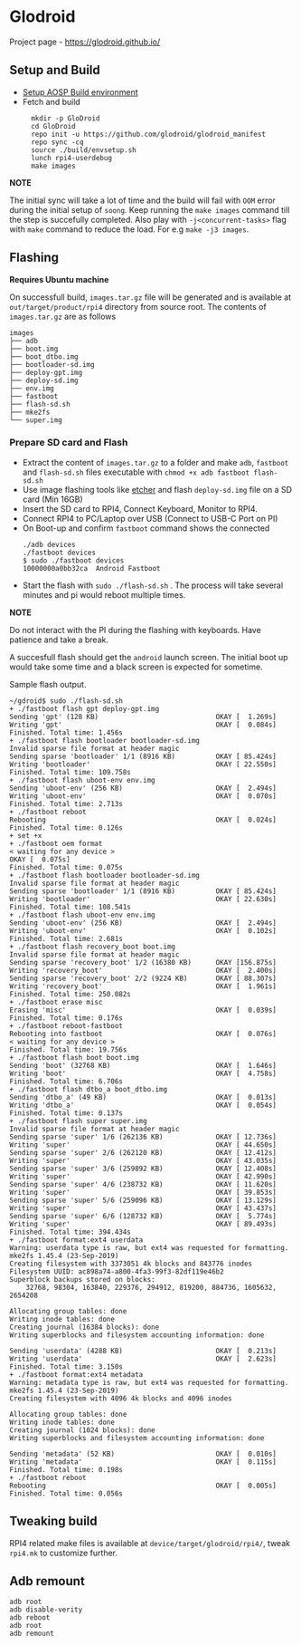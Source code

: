 # Glodroid

Project page - https://glodroid.github.io/ 

## Setup and Build
* [Setup AOSP Build environment](./AOSP.md)
* Fetch and build
    ```
      mkdir -p GloDroid
      cd GloDroid
      repo init -u https://github.com/glodroid/glodroid_manifest
      repo sync -cq
      source ./build/envsetup.sh
      lunch rpi4-userdebug
      make images
    ```
**NOTE**

The initial sync will take a lot of time and the build will fail with `OOM` error during the initial setup of `soong`. Keep running the `make images` command till the step is succefully completed.
Also play with `-j<concurrent-tasks>` flag with `make` command to reduce the load. For e.g `make -j3 images`.

## Flashing
**Requires Ubuntu machine**

On successfull build, `images.tar.gz` file will be generated and is available at `out/target/product/rpi4` directory from source root.
The contents of `images.tar.gz` are as follows
```
images
├── adb
├── boot.img
├── boot_dtbo.img
├── bootloader-sd.img
├── deploy-gpt.img
├── deploy-sd.img
├── env.img
├── fastboot
├── flash-sd.sh
├── mke2fs
└── super.img
```
### Prepare SD card and Flash
* Extract the content of `images.tar.gz` to a folder and make `adb`, `fastboot` and `flash-sd.sh` files executable with `chmod +x adb fastboot flash-sd.sh`
* Use image flashing tools like [etcher](https://www.balena.io/etcher/) and flash `deploy-sd.img` file on a SD card (Min 16GB)
* Insert the SD card to RPI4, Connect Keyboard, Monitor to RPI4.
* Connect RPI4 to PC/Laptop over USB (Connect to USB-C Port on PI)
* On Boot-up and confirm `fastboot` command shows the connected 
  ```
  ./adb devices
  ./fastboot devices 
  $ sudo ./fastboot devices
  10000000a0bb32ca	Android Fastboot
  ```
* Start the flash with `sudo ./flash-sd.sh` . The process will take several minutes and pi would reboot multiple times. 

**NOTE**

Do not interact with the PI during the flashing with keyboards. Have patience and take a break.

A succesfull flash should get the `android` launch screen. The initial boot up would take some time and a black screen is expected for sometime.


Sample flash output.

```
~/gdroid$ sudo ./flash-sd.sh
+ ./fastboot flash gpt deploy-gpt.img
Sending 'gpt' (128 KB)                             OKAY [  1.269s]
Writing 'gpt'                                      OKAY [  0.084s]
Finished. Total time: 1.456s
+ ./fastboot flash bootloader bootloader-sd.img
Invalid sparse file format at header magic
Sending sparse 'bootloader' 1/1 (8916 KB)          OKAY [ 85.424s]
Writing 'bootloader'                               OKAY [ 22.550s]
Finished. Total time: 109.758s
+ ./fastboot flash uboot-env env.img
Sending 'uboot-env' (256 KB)                       OKAY [  2.494s]
Writing 'uboot-env'                                OKAY [  0.070s]
Finished. Total time: 2.713s
+ ./fastboot reboot
Rebooting                                          OKAY [  0.024s]
Finished. Total time: 0.126s
+ set +x
+ ./fastboot oem format
< waiting for any device >
OKAY [  0.075s]
Finished. Total time: 0.075s
+ ./fastboot flash bootloader bootloader-sd.img
Invalid sparse file format at header magic
Sending sparse 'bootloader' 1/1 (8916 KB)          OKAY [ 85.424s]
Writing 'bootloader'                               OKAY [ 22.630s]
Finished. Total time: 108.541s
+ ./fastboot flash uboot-env env.img
Sending 'uboot-env' (256 KB)                       OKAY [  2.494s]
Writing 'uboot-env'                                OKAY [  0.102s]
Finished. Total time: 2.681s
+ ./fastboot flash recovery_boot boot.img
Invalid sparse file format at header magic
Sending sparse 'recovery_boot' 1/2 (16380 KB)      OKAY [156.875s]
Writing 'recovery_boot'                            OKAY [  2.400s]
Sending sparse 'recovery_boot' 2/2 (9224 KB)       OKAY [ 88.307s]
Writing 'recovery_boot'                            OKAY [  1.961s]
Finished. Total time: 250.082s
+ ./fastboot erase misc
Erasing 'misc'                                     OKAY [  0.039s]
Finished. Total time: 0.176s
+ ./fastboot reboot-fastboot
Rebooting into fastboot                            OKAY [  0.076s]
< waiting for any device >
Finished. Total time: 19.756s
+ ./fastboot flash boot boot.img
Sending 'boot' (32768 KB)                          OKAY [  1.646s]
Writing 'boot'                                     OKAY [  4.758s]
Finished. Total time: 6.706s
+ ./fastboot flash dtbo_a boot_dtbo.img
Sending 'dtbo_a' (49 KB)                           OKAY [  0.013s]
Writing 'dtbo_a'                                   OKAY [  0.054s]
Finished. Total time: 0.137s
+ ./fastboot flash super super.img
Invalid sparse file format at header magic
Sending sparse 'super' 1/6 (262136 KB)             OKAY [ 12.736s]
Writing 'super'                                    OKAY [ 44.650s]
Sending sparse 'super' 2/6 (262120 KB)             OKAY [ 12.412s]
Writing 'super'                                    OKAY [ 43.035s]
Sending sparse 'super' 3/6 (259892 KB)             OKAY [ 12.408s]
Writing 'super'                                    OKAY [ 42.990s]
Sending sparse 'super' 4/6 (238732 KB)             OKAY [ 11.620s]
Writing 'super'                                    OKAY [ 39.853s]
Sending sparse 'super' 5/6 (259096 KB)             OKAY [ 13.129s]
Writing 'super'                                    OKAY [ 43.437s]
Sending sparse 'super' 6/6 (128732 KB)             OKAY [  5.774s]
Writing 'super'                                    OKAY [ 89.493s]
Finished. Total time: 394.434s
+ ./fastboot format:ext4 userdata
Warning: userdata type is raw, but ext4 was requested for formatting.
mke2fs 1.45.4 (23-Sep-2019)
Creating filesystem with 3373051 4k blocks and 843776 inodes
Filesystem UUID: ac898a74-a800-4fa3-99f3-82df119e46b2
Superblock backups stored on blocks:
	32768, 98304, 163840, 229376, 294912, 819200, 884736, 1605632, 2654208

Allocating group tables: done
Writing inode tables: done
Creating journal (16384 blocks): done
Writing superblocks and filesystem accounting information: done

Sending 'userdata' (4288 KB)                       OKAY [  0.213s]
Writing 'userdata'                                 OKAY [  2.623s]
Finished. Total time: 3.150s
+ ./fastboot format:ext4 metadata
Warning: metadata type is raw, but ext4 was requested for formatting.
mke2fs 1.45.4 (23-Sep-2019)
Creating filesystem with 4096 4k blocks and 4096 inodes

Allocating group tables: done
Writing inode tables: done
Creating journal (1024 blocks): done
Writing superblocks and filesystem accounting information: done

Sending 'metadata' (52 KB)                         OKAY [  0.010s]
Writing 'metadata'                                 OKAY [  0.115s]
Finished. Total time: 0.198s
+ ./fastboot reboot
Rebooting                                          OKAY [  0.005s]
Finished. Total time: 0.056s
```

## Tweaking build

RPI4 related make files is available at `device/target/glodroid/rpi4/`, tweak `rpi4.mk` to customize further.


## Adb remount
```
adb root
adb disable-verity
adb reboot
adb root
adb remount
```



